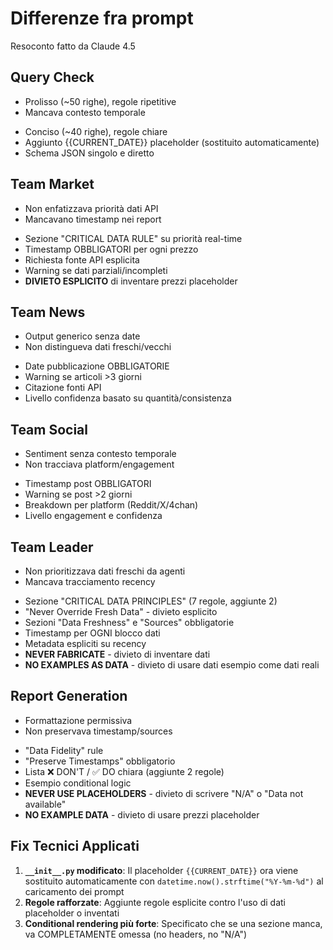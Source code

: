 # Differenze fra prompt
Resoconto fatto da Claude 4.5

## Query Check
- Prolisso (~50 righe), regole ripetitive
- Mancava contesto temporale
+ Conciso (~40 righe), regole chiare
+ Aggiunto {{CURRENT_DATE}} placeholder (sostituito automaticamente)
+ Schema JSON singolo e diretto

## Team Market
- Non enfatizzava priorità dati API
- Mancavano timestamp nei report
+ Sezione "CRITICAL DATA RULE" su priorità real-time
+ Timestamp OBBLIGATORI per ogni prezzo
+ Richiesta fonte API esplicita
+ Warning se dati parziali/incompleti
+ **DIVIETO ESPLICITO** di inventare prezzi placeholder

## Team News
- Output generico senza date
- Non distingueva dati freschi/vecchi
+ Date pubblicazione OBBLIGATORIE
+ Warning se articoli >3 giorni
+ Citazione fonti API
+ Livello confidenza basato su quantità/consistenza

## Team Social
- Sentiment senza contesto temporale
- Non tracciava platform/engagement
+ Timestamp post OBBLIGATORI
+ Warning se post >2 giorni
+ Breakdown per platform (Reddit/X/4chan)
+ Livello engagement e confidenza

## Team Leader
- Non prioritizzava dati freschi da agenti
- Mancava tracciamento recency
+ Sezione "CRITICAL DATA PRINCIPLES" (7 regole, aggiunte 2)
+ "Never Override Fresh Data" - divieto esplicito
+ Sezioni "Data Freshness" e "Sources" obbligatorie
+ Timestamp per OGNI blocco dati
+ Metadata espliciti su recency
+ **NEVER FABRICATE** - divieto di inventare dati
+ **NO EXAMPLES AS DATA** - divieto di usare dati esempio come dati reali

## Report Generation
- Formattazione permissiva
- Non preservava timestamp/sources
+ "Data Fidelity" rule
+ "Preserve Timestamps" obbligatorio
+ Lista ❌ DON'T / ✅ DO chiara (aggiunte 2 regole)
+ Esempio conditional logic
+ **NEVER USE PLACEHOLDERS** - divieto di scrivere "N/A" o "Data not available"
+ **NO EXAMPLE DATA** - divieto di usare prezzi placeholder

## Fix Tecnici Applicati
1. **`__init__.py` modificato**: Il placeholder `{{CURRENT_DATE}}` ora viene sostituito automaticamente con `datetime.now().strftime("%Y-%m-%d")` al caricamento dei prompt
2. **Regole rafforzate**: Aggiunte regole esplicite contro l'uso di dati placeholder o inventati
3. **Conditional rendering più forte**: Specificato che se una sezione manca, va COMPLETAMENTE omessa (no headers, no "N/A")